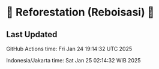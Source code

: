 
# 🌳 Reforestation (Reboisasi) 🌲

## Last Updated

GitHub Actions time: Fri Jan 24 19:14:32 UTC 2025

Indonesia/Jakarta time: Sat Jan 25 02:14:32 WIB 2025
